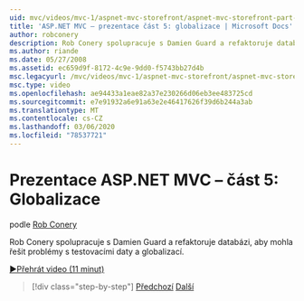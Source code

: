 ```yaml
---
uid: mvc/videos/mvc-1/aspnet-mvc-storefront/aspnet-mvc-storefront-part-5-globalization
title: 'ASP.NET MVC – prezentace část 5: globalizace | Microsoft Docs'
author: robconery
description: Rob Conery spolupracuje s Damien Guard a refaktoruje databázi, aby mohla řešit problémy s testovacími daty a globalizací.
ms.author: riande
ms.date: 05/27/2008
ms.assetid: ec659d9f-8172-4c9e-9dd0-f5743bb27d4b
msc.legacyurl: /mvc/videos/mvc-1/aspnet-mvc-storefront/aspnet-mvc-storefront-part-5-globalization
msc.type: video
ms.openlocfilehash: ae94433a1eae82a37e230266d06eb3ee483725cd
ms.sourcegitcommit: e7e91932a6e91a63e2e46417626f39d6b244a3ab
ms.translationtype: MT
ms.contentlocale: cs-CZ
ms.lasthandoff: 03/06/2020
ms.locfileid: "78537721"
---
```

# <a name="aspnet-mvc-storefront-part-5-globalization"></a>Prezentace ASP.NET MVC – část 5: Globalizace

podle [Rob Conery](https://github.com/robconery)

Rob Conery spolupracuje s Damien Guard a refaktoruje databázi, aby mohla řešit problémy s testovacími daty a globalizací.

[&#9654;Přehrát video (11 minut)](https://channel9.msdn.com/Blogs/ASP-NET-Site-Videos/aspnet-mvc-storefront-part-5-globalization)

> [!div class="step-by-step"]
> [Předchozí](aspnet-mvc-storefront-part-4-linq-to-sql-spike.md)
> [Další](aspnet-mvc-storefront-part-6-finishing-the-repository-and-initial-ui-work.md)
